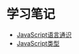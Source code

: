 # 学习笔记

- [JavaScript语言通识](https://www.notion.so/JavaScript-9cbaea05a25d4a268125a3aa097a1a2d)
- [JavaScript类型](https://www.notion.so/JavaScript-725771793c4744c29eeeb084520610cf)
